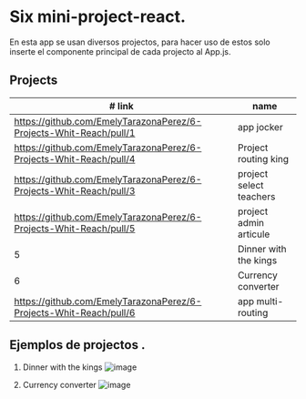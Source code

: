 # Six mini-project-react.

En esta app se usan diversos projectos, para hacer uso de estos solo inserte el componente principal de cada projecto al App.js.

## Projects

| #   link      | name                   | 
| ------------- | ---------------------- | 
| https://github.com/EmelyTarazonaPerez/6-Projects-Whit-Reach/pull/1             | app jocker              | 
| https://github.com/EmelyTarazonaPerez/6-Projects-Whit-Reach/pull/4             | Project routing king    |
| https://github.com/EmelyTarazonaPerez/6-Projects-Whit-Reach/pull/3             | project select teachers | 
| https://github.com/EmelyTarazonaPerez/6-Projects-Whit-Reach/pull/5             | project admin articule  |
| 5             | Dinner with the kings |
| 6             | Currency converter  |
| https://github.com/EmelyTarazonaPerez/6-Projects-Whit-Reach/pull/6        | app multi-routing  |

## Ejemplos de projectos .
1. Dinner with the kings
![image](https://github.com/EmelyTarazonaPerez/mini-project-react/assets/122141594/4211599c-852d-4f4b-b8f7-200b87fde407)

2. Currency converter
![image](https://github.com/EmelyTarazonaPerez/mini-project-react/assets/122141594/9e5a89af-4c58-4f5f-8602-e65f05097e28)


